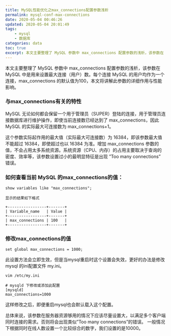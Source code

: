 ```yaml
---
title: MySQL性能优化之max_connections配置参数浅析
permalink: mysql-conf-max-connections
date: 2020-05-04 00:46:26
updated: 2020-05-04 20:01:49
tags: 
    - mysql
    - 数据库
categories: data
toc: true
excerpt: 本文主要整理了 MySQL 参数中 max_connections 配置参数的浅析，该参数在 MySQL 中是用来设置最大连接（用户）数。每个连接 MySQL 的用户均作为一个连接，max_connections 的默认值为100，本文将讲解此参数的详细作用与性能影响。
---
```


本文主要整理了 MySQL 参数中 max_connections 配置参数的浅析，该参数在 MySQL 中是用来设置最大连接（用户）数。每个连接 MySQL 的用户均作为一个连接，max_connections 的默认值为100，本文将讲解此参数的详细作用与性能影响。

### 与max_connections有关的特性
MySQL 无论如何都会保留一个用于管理员（SUPER）登陆的连接，用于管理员连接数据库进行维护操作，即使当前连接数已经达到了 max_connections，因此 MySQL 的实际最大可连接数为 max_connections+1。

这个参数实际起作用的最大值（实际最大可连接数）为 16384，即该参数最大值不能超过 16384，即使超过也以 16384 为准。增加 max_connections 参数的值，不会占用太多系统资源。系统资源（CPU、内存）的占用主要取决于查询的密度、效率等，该参数设置过小的最明显特征是出现 ”Too many connections” 错误。

### 如何查看当前 MySQL 的max_connections的值：
```
show variables like "max_connections";

显示的结果如下格式

+-----------------+-------+
| Variable_name   | Value |
+-----------------+-------+
| max_connections | 100   |
+-----------------+-------+
```

### 修改max_connections的值
```
set global max_connections = 1000;
```
此设置方法会立即生效，但是当mysql重启时这个设置会失效，更好的办法是修改 mysql 的ini配置文件 my.ini。


```
vim /etc/my.ini

# mysqld 下修改或添加此配置
[mysqld]
max_connections=1000

```
这样修改之后，即便重启mysql也会默认载入这个配置。

总体来说，该参数在服务器资源够用的情况下应该尽量设置大，以满足多个客户端同时连接的需求。否则将会出现类似”Too many connections”的错误。
一般情况下根据同时在线人数设置一个比较综合的数字，我们设置的是10000。
